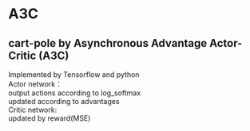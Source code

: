 # A3C
cart-pole by Asynchronous Advantage Actor-Critic (A3C)
---
Implemented by Tensorflow and python <br>
Actor network：<br>
output actions according to log_softmax <br>
updated according to advantages <br>
Critic network:<br>
updated by reward(MSE) <br>
